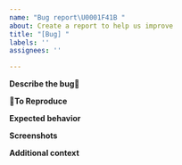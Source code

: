 ```yaml
---
name: "Bug report\U0001F41B "
about: Create a report to help us improve
title: "[Bug] "
labels: ''
assignees: ''

---
```


**Describe the bug**🐛 
<!-- A clear and concise description of what the bug is. -->

📌**To Reproduce**
<!-- Steps to reproduce the behavior:
1. Go to '...' -->

**Expected behavior**
<!-- A clear and concise description of what you expected to happen. -->

**Screenshots**
<!-- If applicable, add screenshots to help explain your problem. -->

**Additional context**
<!-- Add any other context about the problem here. -->

